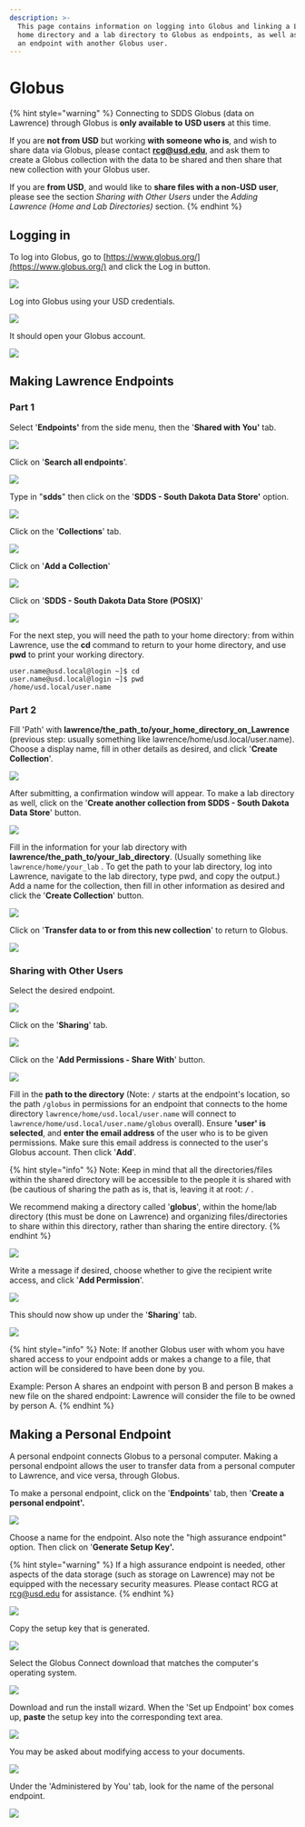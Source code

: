 ```yaml
---
description: >-
  This page contains information on logging into Globus and linking a Lawrence
  home directory and a lab directory to Globus as endpoints, as well as sharing
  an endpoint with another Globus user.
---
```


# Globus

{% hint style="warning" %}
Connecting to SDDS Globus \(data on Lawrence\) through Globus is **only available to** **USD users** at this time.

If you are **not from USD** but working **with someone who is**, and wish to share data via Globus, please contact **rcg@usd.edu**, and ask them to create a Globus collection with the data to be shared and then share that new collection with your Globus user.

If you are **from USD**, and would like to **share files with a non-USD** **user**, please see the section _Sharing with Other Users_ under the _Adding Lawrence \(Home and Lab Directories\)_ section.
{% endhint %}

## Logging in

To log into Globus, go to [https://www.globus.org/](https://www.globus.org/) and click the Log in button.

![](../.gitbook/assets/image%20%2860%29.png)

Log into Globus using your USD credentials.

![](../.gitbook/assets/image%20%288%29.png)

It should open your Globus account.

![](../.gitbook/assets/image%20%2838%29.png)

## Making Lawrence Endpoints

### Part 1

Select '**Endpoints'** from the side menu, then the '**Shared with You'** tab.

![](../.gitbook/assets/image%20%2857%29.png)

Click on '**Search all endpoints**'.

![](../.gitbook/assets/image%20%2851%29.png)

Type in "**sdds**" then click on the '**SDDS - South Dakota Data Store'** option.

![](../.gitbook/assets/image%20%2823%29.png)

Click on the '**Collections**' tab.

![](../.gitbook/assets/image%20%2876%29.png)

Click on '**Add a Collection**'

![](../.gitbook/assets/image%20%2863%29.png)

Click on '**SDDS - South Dakota Data Store \(POSIX\)**'

![](../.gitbook/assets/image%20%2875%29.png)

For the next step, you will need the path to your home directory: from within Lawrence, use the **cd** command to return to your home directory, and use **pwd** to print your working directory.

```text
user.name@usd.local@login ~]$ cd
user.name@usd.local@login ~]$ pwd
/home/usd.local/user.name
```

### Part 2

Fill 'Path' with **lawrence/the\_path\_to/your\_home\_directory\_on\_Lawrence** \(previous step: usually something like lawrence/home/usd.local/user.name\). Choose a display name, fill in other details as desired, and click '**Create Collection**'.  

![](../.gitbook/assets/image%20%2874%29.png)

After submitting, a confirmation window will appear.  To make a lab directory as well, click on the '**Create another collection from SDDS - South Dakota Data Store**' button.

![](../.gitbook/assets/image%20%2845%29.png)

Fill in the information for your lab directory with **lawrence/the\_path\_to/your\_lab\_directory**.  \(Usually something like `lawrence/home/your_lab` . To get the path to your lab directory, log into Lawrence, navigate to the lab directory, type pwd, and copy the output.\)  Add a name for the collection, then fill in other information as desired and click the '**Create Collection**' button.

![](../.gitbook/assets/image%20%2827%29.png)

Click on '**Transfer data to or from this new collection**' to return to Globus.

![](../.gitbook/assets/image%20%281%29.png)

### Sharing with Other Users

Select the desired endpoint.

![](../.gitbook/assets/image%20%2856%29.png)

Click on the '**Sharing**' tab.

![](../.gitbook/assets/image%20%2826%29.png)

Click on the '**Add Permissions - Share With**' button.

![](../.gitbook/assets/image%20%2821%29.png)

Fill in the **path to the directory** \(Note: `/` starts at the endpoint's location, so the path `/globus` in permissions for an endpoint that connects to the home directory `lawrence/home/usd.local/user.name` will connect to `lawrence/home/usd.local/user.name/globus` overall\).  Ensure **'user' is selected**, and **enter the email address** of the user who is to be given permissions.  Make sure this email address is connected to the user's Globus account.  Then click '**Add**'.

{% hint style="info" %}
Note: Keep in mind that all the directories/files within the shared directory will be accessible to the people it is shared with \(be cautious of sharing the path as is, that is, leaving it at root: `/` .  

We recommend making a directory called '**globus**', within the home/lab directory \(this must be done on Lawrence\) and organizing files/directories to share within this directory, rather than sharing the entire directory.
{% endhint %}

![](../.gitbook/assets/image%20%2833%29.png)

Write a message if desired, choose whether to give the recipient write access, and click '**Add Permission**'.

![](../.gitbook/assets/image%20%2818%29.png)

This should now show up under the '**Sharing**' tab.

![](../.gitbook/assets/image%20%2832%29.png)

{% hint style="info" %}
Note: If another Globus user with whom you have shared access to your endpoint adds or makes a change to a file, that action will be considered to have been done by you.  

Example: Person A shares an endpoint with person B and person B makes a new file on the shared endpoint: Lawrence will consider the file to be owned by person A.
{% endhint %}

## Making a Personal Endpoint

A personal endpoint connects Globus to a personal computer.  Making a personal endpoint allows the user to transfer data from a personal computer to Lawrence, and vice versa, through Globus.

To make a personal endpoint, click on the '**Endpoints**' tab, then '**Create a personal endpoint'.**

![](../.gitbook/assets/image%20%284%29.png)

Choose a name for the endpoint.  Also note the "high assurance endpoint" option. Then click on '**Generate Setup Key'.**

{% hint style="warning" %}
If a high assurance endpoint is needed, other aspects of the data storage \(such as storage on Lawrence\) may not be equipped with the necessary security measures.  Please contact RCG at rcg@usd.edu for assistance.
{% endhint %}

![](../.gitbook/assets/image%20%2816%29.png)

Copy the setup key that is generated.

![](../.gitbook/assets/image%20%2870%29.png)

Select the Globus Connect download that matches the computer's operating system.

![](../.gitbook/assets/image%20%282%29.png)

Download and run the install wizard. When the 'Set up Endpoint' box comes up, **paste** the setup key into the corresponding text area.

![](../.gitbook/assets/image%20%2849%29.png)

You may be asked about modifying access to your documents.

![](../.gitbook/assets/image%20%2837%29.png)

Under the 'Administered by You' tab, look for the name of the personal endpoint.

![](../.gitbook/assets/image%20%2854%29.png)



